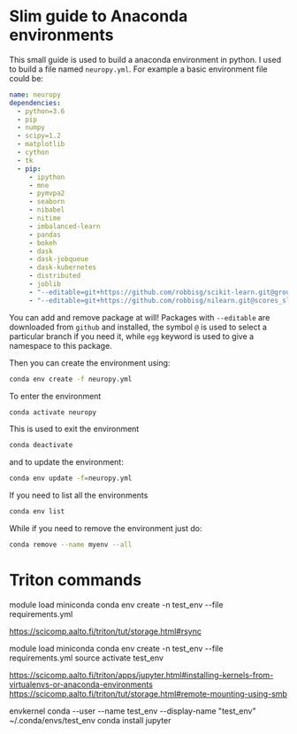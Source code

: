 # Slim guide to Anaconda environments
This small guide is used to build a anaconda environment in python. I used to build a file named ```neuropy.yml```.
For example a basic environment file could be:

```yml
name: neuropy
dependencies:
  - python=3.6
  - pip
  - numpy
  - scipy=1.2
  - matplotlib
  - cython
  - tk
  - pip:
     - ipython
     - mne
     - pymvpa2
     - seaborn
     - nibabel
     - nitime
     - imbalanced-learn
     - pandas
     - bokeh
     - dask
     - dask-jobqueue
     - dask-kubernetes
     - distributed
     - joblib
     - "--editable=git+https://github.com/robbisg/scikit-learn.git@group_cv#egg=scikit-learn"
     - "--editable=git+https://github.com/robbisg/nilearn.git@scores_sl#egg=nilearn"
```
You can add and remove package at will!
Packages with ```--editable``` are downloaded from ```github``` and installed, the symbol ```@``` is used to select
a particular branch if you need it, while ```egg``` keyword is used to give a namespace to this package.

Then you can create the environment using:
```bash
conda env create -f neuropy.yml
```
To enter the environment
```bash
conda activate neuropy
```
This is used to exit the environment
```bash
conda deactivate
```
and to update the environment:
```bash
conda env update -f=neuropy.yml
```

If you need to list all the environments
```bash
conda env list
```

While if you need to remove the environment just do:
```bash
conda remove --name myenv --all
```
# Triton commands

module load miniconda 
conda env create -n test_env --file requirements.yml

https://scicomp.aalto.fi/triton/tut/storage.html#rsync

module load miniconda conda env create -n test_env --file requirements.yml
source activate test_env

https://scicomp.aalto.fi/triton/apps/jupyter.html#installing-kernels-from-virtualenvs-or-anaconda-environments
https://scicomp.aalto.fi/triton/tut/storage.html#remote-mounting-using-smb

envkernel conda --user --name test_env --display-name "test_env" ~/.conda/envs/test_env
conda install jupyter
